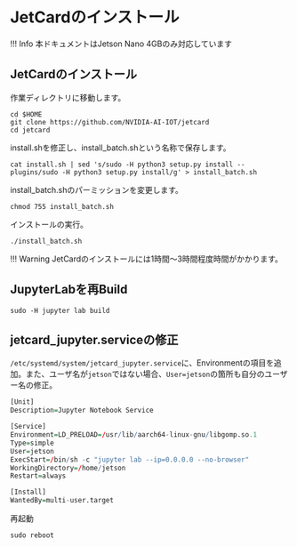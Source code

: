 # JetCardのインストール

!!! Info
	本ドキュメントはJetson Nano 4GBのみ対応しています

## JetCardのインストール

作業ディレクトリに移動します。

```console
cd $HOME
git clone https://github.com/NVIDIA-AI-IOT/jetcard
cd jetcard
```

install.shを修正し、install_batch.shという名称で保存します。

```console
cat install.sh | sed 's/sudo -H python3 setup.py install --plugins/sudo -H python3 setup.py install/g' > install_batch.sh
```

install_batch.shのパーミッションを変更します。

```console
chmod 755 install_batch.sh
```

インストールの実行。

```console
./install_batch.sh
```

!!! Warning
	JetCardのインストールには1時間〜3時間程度時間がかかります。

## JupyterLabを再Build

```console
sudo -H jupyter lab build
```

## jetcard_jupyter.serviceの修正

`/etc/systemd/system/jetcard_jupyter.service`に、Environmentの項目を追加。また、ユーザ名が`jetson`ではない場合、`User=jetson`の箇所も自分のユーザー名の修正。

```R
[Unit]
Description=Jupyter Notebook Service

[Service]
Environment=LD_PRELOAD=/usr/lib/aarch64-linux-gnu/libgomp.so.1
Type=simple
User=jetson
ExecStart=/bin/sh -c "jupyter lab --ip=0.0.0.0 --no-browser"
WorkingDirectory=/home/jetson
Restart=always

[Install]
WantedBy=multi-user.target
```

再起動
```console
sudo reboot
```


